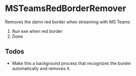 # MSTeamsRedBorderRemover
Removes the damn red border when streaming with MS Teams

1. Run exe when red border
2. Done

## Todos
- Make this a background process that recognizes the border automatically and removes it.
